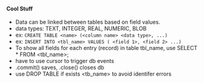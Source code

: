 #### Cool Stuff
* Data can be linked between tables based on field values.
* data types: TEXT, INTEGER, REAL, NUMERIC, BLOB
* ex: `CREATE TABLE <name> (<column name> <data type>, ...)`
* ex: `INSERT INTO <tbl_name> VALUES ( <field 1>, <field 2> ...)`
* To show all fields for each entry (record) in table tbl_name, use SELECT * FROM <tbl_name>;
* have to use cursor to trigger db events
* .commit() saves, .close() closes db
* use DROP TABLE if exists <tb_name> to avoid identifer errors